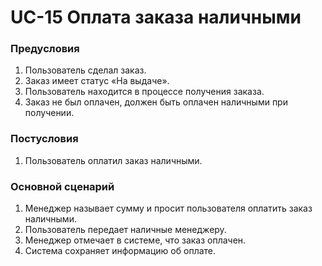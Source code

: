 # UC-15 Оплата заказа наличными

### Предусловия

1. Пользователь сделал заказ.
2. Заказ имеет статус «На выдаче».
3. Пользователь находится в процессе получения заказа.
4. Заказ не был оплачен, должен быть оплачен наличными при получении.

### Постусловия

1. Пользователь оплатил заказ наличными.

### Основной сценарий

1. Менеджер называет сумму и просит пользователя оплатить заказ наличными.
2. Пользователь передает наличные менеджеру.
2. Менеджер отмечает в системе, что заказ оплачен.
3. Система сохраняет информацию об оплате.

